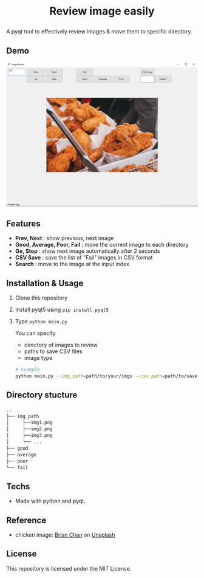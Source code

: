 <h1 align="center">
    <p>Review image easily</p>
</h1>

A pyqt tool to effectively review images & move them to specific directory.

## Demo

<div align="center">
  <img src="./img/img1.png" >
</div>

## Features

- **Prev, Next** : show previous, next image 
- **Good, Average, Poor, Fail** : move the current image to each directory
- **Go, Stop** : show next image automatically after 2 seconds
- **CSV Save** : save the list of "Fail" images in CSV format
- **Search** : move to the image at the input index

## Installation & Usage

1. Clone this repository

2. Install pyqt5 using `pip install pyqt5`

3. Type `python main.py`  

    You can specify  
    - directory of images to review   
    - paths to save CSV files  
    - image type  

    ```bash
    # example
    python main.py --img_path=path/to/your/imgs --csv_path=path/to/save/CSV --type=png
    ```

## Directory stucture

```bash
..
├── img_path
│     ├──img1.png
│     ├──img2.png
│     ├──img3.png
│     └── ...
├── good
├── average
├── poor
└── fail
```

## Techs

- Made with python and pyqt.

## Reference

- chicken image: [Brian Chan](https://unsplash.com/@tigerrulezzz) on [Unsplash](https://unsplash.com/)

## License

This repository is licensed under the MIT License.